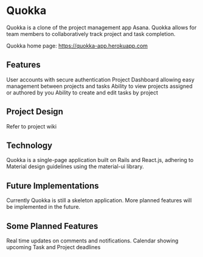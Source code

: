 

# Quokka
Quokka is a clone of the project management app Asana. Quokka allows for team members to collaboratively track project and task completion.

Quokka home page: https://quokka-app.herokuapp.com

## Features

User accounts with secure authentication
Project Dashboard allowing easy management between projects and tasks
Ability to view projects assigned or authored by you
Ability to create and edit tasks by project

## Project Design

Refer to project wiki

## Technology

Quokka is a single-page application built on Rails and React.js, adhering to Material design guidelines using the material-ui library.

## Future Implementations

Currently Quokka is still a skeleton application. More planned features will be implemented in the future.

## Some Planned Features

 Real time updates on comments and notifications.
 Calendar showing upcoming Task and Project deadlines
